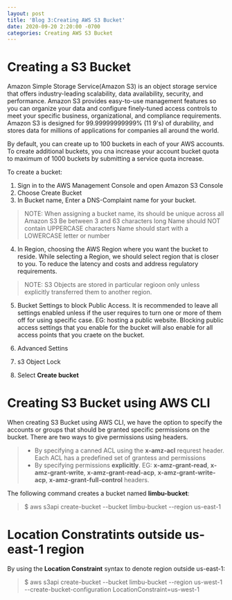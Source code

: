 ```yaml
---
layout: post
title: 'Blog 3:Creating AWS S3 Bucket'
date: 2020-09-20 2:20:00 -0700
categories: Creating AWS S3 Bucket
---
```

# Creating a S3 Bucket
 Amazon Simple Storage Service(Amazon S3) is an object storage service that offers
industry-leading scalability, data availability, security, and performance. Amazon S3 provides easy-to-use management features so you can organize your data and
configure finely-tuned access controls to meet your specific business, organizational,
and compliance requirements.
	Amazon S3 is designed for 99.99999999999% (11 9's) of durability, and stores
data for millions of applications for companies all around the world.

By default, you can create up to 100 buckets in each of your AWS accounts. To create
additional buckets, you cna increase your account bucket quota to maximum of 1000 buckets
by submitting a service quota increase.

To create a bucket:

 1. Sign in to the AWS Management Console and open Amazon S3 Console
 2. Choose Create Bucket
 3. In Bucket name, Enter a DNS-Complaint name for your bucket.

>NOTE: 
> When assigning a bucket name, its should be unique across all Amazon S3
> Be between 3 and 63 characters long
> Name should NOT contain UPPERCASE characters
> Name should start with a LOWERCASE letter or number

 4. In Region, choosing the AWS Region where you want the bucket to reside.
 While selecting a Region, we should select region that is closer to you. To reduce the latency and
costs and address regulatory requirements.

> NOTE: S3 Objects are stored in particular regioon only unless explicitly transferred them to 
> another region.

 5. Bucket Settings to block Public Access.
 It is recommended to leave all settings enabled unless if the user requires to turn one or more of them off for using specific case.
EG: hosting a public website. Blocking public access settings that you enable for the bucket will also
enable for all access points that you craete on the bucket.

 6. Advanced Settins
 7. s3 Object Lock
 8. Select **Create bucket**


# Creating S3 Bucket using AWS CLI
 When creating S3 Bucket using AWS CLI, we have the option to specify the accounts or groups that should
be granted specific permissions on the bucket. There are two ways to give permissions using headers.

> * By specifying a canned ACL using the **x-amz-acl** requrest header. Each ACL has a predefined set of 
>   grantess and permissions
> * By specifying permissions **explicitly**. EG:  **x-amz-grant-read**, **x-amz-grant-write**, **x-amz-grant-read-acp**, **x-amz-grant-write-acp**, **x-amz-grant-full-control** headers.

The following command creates a bucket named **limbu-bucket**:
> $ aws s3api create-bucket --bucket limbu-bucket --region us-east-1

# Location Constratints outside **us-east-1** region
 By using the **Location Constraint** syntax to denote region outside us-east-1:
> $ aws s3api create-bucket --bucket limbu-bucket --region us-west-1 --create-bucket-configuration LocationConstraint=us-west-1
